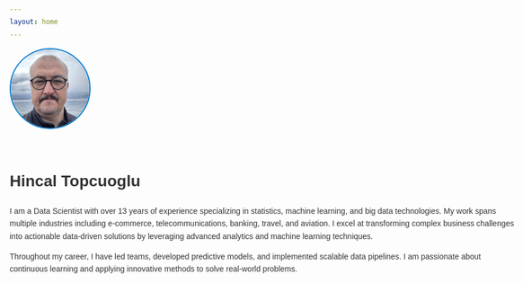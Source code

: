 ```yaml
---
layout: home
---
```


<style>
  body {
    font-family: Arial, sans-serif;
    max-width: 900px;
    margin: 2rem auto;
    padding: 0 1.5rem;
    line-height: 1.6;
    color: #333;
    text-align: left;
  }
  .profile {
    display: flex;
    align-items: center;
    gap: 2rem;
    margin-bottom: 2rem;
    flex-wrap: wrap;
  }
  .profile img {
    border-radius: 50%;
    width: 140px;
    height: 140px;
    object-fit: cover;
    border: 2px solid #007acc;
    flex-shrink: 0;
  }
  footer {
    margin-top: 3rem;
    font-size: 0.9rem;
    color: #666;
    border-top: 1px solid #ddd;
    padding-top: 1rem;
    text-align: center;
  }
  .contact-links a {
    margin-right: 1rem;
    color: #007acc;
    text-decoration: none;
  }
  .contact-links a:hover {
    text-decoration: underline;
  }
  .blogs-section {
    margin-bottom: 2rem;
  }
  .blogs-section h2 {
    font-size: 1.8rem;
    margin-bottom: 1rem;
  }
  .blogs-list {
    list-style: none;
    padding-left: 0;
  }
  .blogs-list li {
    margin-bottom: 0.6rem;
  }
  .blogs-list a {
    color: #007acc;
    text-decoration: none;
    font-weight: bold;
  }
  .blogs-list a:hover {
    text-decoration: underline;
  }
</style>

<div class="profile">
  <img src="/assets/images/Hincal_Photo_GitHub_Ready.jpg" alt="Hincal Topcuoglu Photo" />
  <div class="profile-text">
    <h1>Hincal Topcuoglu</h1>
    <p>
      I am a Data Scientist with over 13 years of experience specializing in statistics, machine learning, and big data technologies. 
      My work spans multiple industries including e-commerce, telecommunications, banking, travel, and aviation. 
      I excel at transforming complex business challenges into actionable data-driven solutions by leveraging advanced analytics and machine learning techniques.
    </p>
    <p>
      Throughout my career, I have led teams, developed predictive models, and implemented scalable data pipelines. 
      I am passionate about continuous learning and applying innovative methods to solve real-world problems.
    </p>
  </div>
  <div class="social-icons">
    <a href="https://github.com/hincaltopcuoglu" aria-label="GitHub" title="GitHub" target="_blank"><i class="fab fa-github"></i></a>
    <a href="https://www.linkedin.com/in/hincal-topcuoglu/" aria-label="LinkedIn" title="LinkedIn" target="_blank"><i class="fab fa-linkedin"></i></a>
    <a href="https://x.com/hincaltopcuogl1" aria-label="Twitter" title="Twitter" target="_blank"><i class="fab fa-twitter"></i></a>
    <a href="mailto:hincal@topcuoglu.me" aria-label="Email" title="Email"><i class="fas fa-envelope"></i></a>
  </div>
</div>
